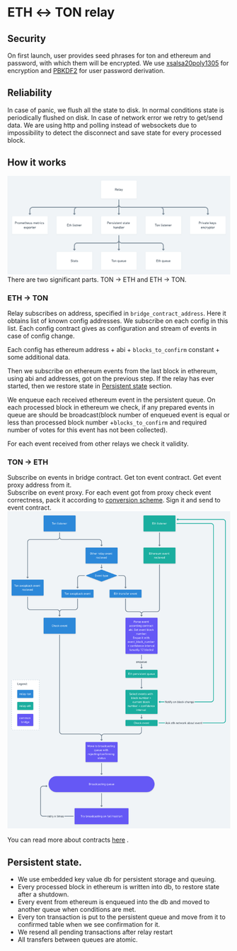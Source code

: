 # ETH ↔️ TON relay

## Security

On first launch, user provides seed phrases for ton and ethereum and password,
with which them will be encrypted. We
use [xsalsa20poly1305](http://nacl.cr.yp.to/valid.html) for encryption
and [PBKDF2](https://nvlpubs.nist.gov/nistpubs/Legacy/SP/nistspecialpublication800-132.pdf)
for user password derivation.

## Reliability

In case of panic, we flush all the state to disk. In normal conditions state is
periodically flushed on disk. In case of network error we retry to get/send
data. We are using http and polling instead of websockets due to impossibility
to detect the disconnect and save state for every processed block.

## How it works

![overview](overview.png)
There are two significant parts. TON → ETH and ETH → TON.

### ETH -> TON

Relay subscribes on address, specified in `bridge_contract_address`. Here it
obtains list of known config addresses. We subscribe on each config in this
list. Each config contract gives as configuration and stream of events in case
of config change.

Each config has ethereum address + abi + `blocks_to_confirm` constant + some
additional data.

Then we subscribe on ethereum events from the last block in ethereum, using abi
and addresses, got on the previous step. If the relay has ever started, then we
restore state in  [Persistent state](#persistent-state) section.

We enqueue each received ethereum event in the persistent queue. On each
processed block in ethereum we check, if any prepared events in queue are should
be broadcast(block number of enqueued event is equal or less than processed
block number +`blocks_to_confirm` and required number of votes for this event
has not been collected).

For each event received from other relays we check it validity.

### TON -> ETH

Subscribe on events in bridge contract. Get ton event contract. Get event proxy
address from it.  
Subscribe on event proxy. For each event got from proxy check event correctness,
pack it according to [conversion scheme](CONTRACTS.md). Sign it and send to
event contract.
![Event processing](simplified_event_processing.png)

You can read more about
contracts [here](https://github.com/broxus/ton-eth-bridge-contracts/tree/master/docs)
.


## Persistent state.

- We use embedded key value db for persistent storage and queuing.
- Every processed block in ethereum is written into db, to restore state after a
  shutdown.
- Every event from ethereum is enqueued into the db and moved to another queue
  when conditions are met.
- Every ton transaction is put to the persistent queue and move from it to
  confirmed table when we see confirmation for it.
- We resend all pending transactions after relay restart
- All transfers between queues are atomic.
